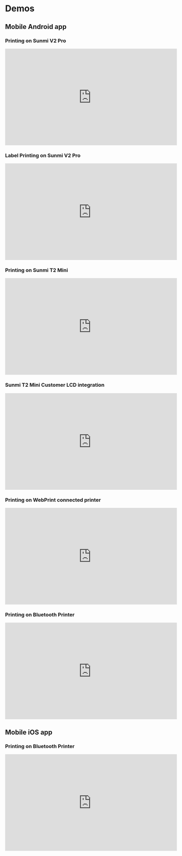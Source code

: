 # Demos

## Mobile Android app

### Printing on Sunmi V2 Pro
<iframe width="560" height="315" src="https://www.youtube-nocookie.com/embed/MOswmtSH9uU" title="YouTube video player" frameborder="0" allow="accelerometer; autoplay; clipboard-write; encrypted-media; gyroscope; picture-in-picture; web-share" allowfullscreen></iframe>

### Label Printing on Sunmi V2 Pro
<iframe width="560" height="315" src="https://www.youtube-nocookie.com/embed/dIHrzlzTSms" title="YouTube video player" frameborder="0" allow="accelerometer; autoplay; clipboard-write; encrypted-media; gyroscope; picture-in-picture; web-share" allowfullscreen></iframe>

### Printing on Sunmi T2 Mini
<iframe width="560" height="315" src="https://www.youtube-nocookie.com/embed/-Wz6LK1aX7g" title="YouTube video player" frameborder="0" allow="accelerometer; autoplay; clipboard-write; encrypted-media; gyroscope; picture-in-picture; web-share" allowfullscreen></iframe>

### Sunmi T2 Mini Customer LCD integration
<iframe width="560" height="315" src="https://www.youtube-nocookie.com/embed/ZhzSE7KmvJI" title="YouTube video player" frameborder="0" allow="accelerometer; autoplay; clipboard-write; encrypted-media; gyroscope; picture-in-picture; web-share" allowfullscreen></iframe>

### Printing on WebPrint connected printer
<iframe width="560" height="315" src="https://www.youtube-nocookie.com/embed/d00yN31di8E" title="YouTube video player" frameborder="0" allow="accelerometer; autoplay; clipboard-write; encrypted-media; gyroscope; picture-in-picture; web-share" allowfullscreen></iframe>

### Printing on Bluetooth Printer
<iframe width="560" height="315" src="https://www.youtube-nocookie.com/embed/jNfmyb7nijY" title="YouTube video player" frameborder="0" allow="accelerometer; autoplay; clipboard-write; encrypted-media; gyroscope; picture-in-picture; web-share" allowfullscreen></iframe>

## Mobile iOS app

### Printing on Bluetooth Printer
<iframe width="560" height="315" src="https://www.youtube-nocookie.com/embed/lw5e7ROPn44" title="YouTube video player" frameborder="0" allow="accelerometer; autoplay; clipboard-write; encrypted-media; gyroscope; picture-in-picture; web-share" allowfullscreen></iframe>
